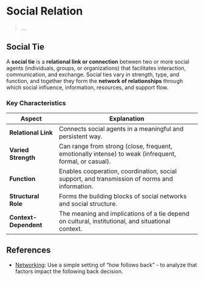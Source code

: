 # Social Relation

> ...

## Social Tie

A **social tie** is a **relational link or connection** between two or more social agents (individuals, groups, or organizations) that facilitates interaction, communication, and exchange. Social ties vary in strength, type, and function, and together they form the **network of relationships** through which social influence, information, resources, and support flow.

### Key Characteristics

| **Aspect**            | **Explanation**                                                                                       |
| --------------------- | ----------------------------------------------------------------------------------------------------- |
| **Relational Link**   | Connects social agents in a meaningful and persistent way.                                            |
| **Varied Strength**   | Can range from strong (close, frequent, emotionally intense) to weak (infrequent, formal, or casual). |
| **Function**          | Enables cooperation, coordination, social support, and transmission of norms and information.         |
| **Structural Role**   | Forms the building blocks of social networks and social structure.                                    |
| **Context-Dependent** | The meaning and implications of a tie depend on cultural, institutional, and situational context.     |

## References

- [Networking](https://www.noeseconomia.com/p/networking):  Use a simple setting of “how follows back” - to analyze that factors impact the following back decision.
